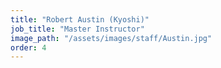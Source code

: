 ```yaml
---
title: "Robert Austin (Kyoshi)"
job_title: "Master Instructor"
image_path: "/assets/images/staff/Austin.jpg"
order: 4
---
```


